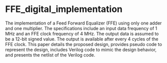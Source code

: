 # FFE_digital_implementation
The implementation of a Feed Forward Equalizer (FFE) using only one adder and one multiplier. The specifications include an input data frequency of 1 MHz and an FFE clock frequency of 4 MHz. The output data is assumed to be a 12-bit signed value. The output is available after every 4 cycles of the FFE clock. This paper details the proposed design, provides pseudo code to represent the design, includes Verilog code to mimic the design behavior, and presents the netlist of the Verilog code.
